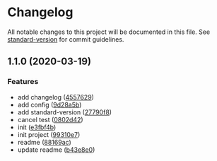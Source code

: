 # Changelog

All notable changes to this project will be documented in this file. See [standard-version](https://github.com/conventional-changelog/standard-version) for commit guidelines.

## 1.1.0 (2020-03-19)


### Features

* add changelog ([4557629](http://gitlab.prod.dtstack.cn:10022/dt-insight-front/infrastructure/ant-design-dtinsight-theme/commit/4557629d1612df53f337f91dd57e605f0067e6c5))
* add config ([9d28a5b](http://gitlab.prod.dtstack.cn:10022/dt-insight-front/infrastructure/ant-design-dtinsight-theme/commit/9d28a5bf69efc1d40ea5b76b2ce18ef9f37fcf32))
* add standard-version ([27790f8](http://gitlab.prod.dtstack.cn:10022/dt-insight-front/infrastructure/ant-design-dtinsight-theme/commit/27790f8f9de800bd1052b249450cc13461bb3ad1))
* cancel test ([0802d42](http://gitlab.prod.dtstack.cn:10022/dt-insight-front/infrastructure/ant-design-dtinsight-theme/commit/0802d42c70d789ad826f6bbc1fa77027f14c7f78))
* init ([e3fbf4b](http://gitlab.prod.dtstack.cn:10022/dt-insight-front/infrastructure/ant-design-dtinsight-theme/commit/e3fbf4b7d3641789f4d8f12ab0a0cbfa0767d09d))
* init project ([99310e7](http://gitlab.prod.dtstack.cn:10022/dt-insight-front/infrastructure/ant-design-dtinsight-theme/commit/99310e77958ad7ff574063652df844607033967c))
* readme ([88169ac](http://gitlab.prod.dtstack.cn:10022/dt-insight-front/infrastructure/ant-design-dtinsight-theme/commit/88169acb51dd7a32a9a201142e4a72871ee30dc7))
* update readme ([b43e8e0](http://gitlab.prod.dtstack.cn:10022/dt-insight-front/infrastructure/ant-design-dtinsight-theme/commit/b43e8e0327cc44c0d5d5dc3bad7013624467e3aa))
